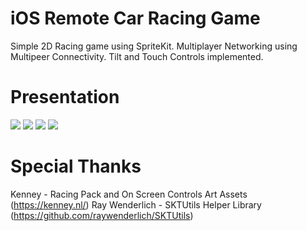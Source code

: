 # iOS Remote Car Racing Game

Simple 2D Racing game using SpriteKit. Multiplayer Networking using Multipeer Connectivity. Tilt and Touch Controls implemented.

# Presentation
![](http://caboyd.me/ios-remote-racing/p2p-rcr1.png)
![](http://caboyd.me/ios-remote-racing/p2p-rcr2.png)
![](http://caboyd.me/ios-remote-racing/p2p-rcr3.png)
![](http://caboyd.me/ios-remote-racing/p2p-rcr4.png)

# Special Thanks
Kenney - Racing Pack and On Screen Controls Art Assets (https://kenney.nl/)
Ray Wenderlich - SKTUtils Helper Library (https://github.com/raywenderlich/SKTUtils)
